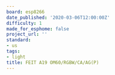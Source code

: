 ```yaml
---
board: esp8266
date_published: '2020-03-06T12:00:00Z'
difficulty: 1
made_for_esphome: false
project_url: ''
standard:
- us
tags:
- light
title: FEIT A19 OM60/RGBW/CA/AG(P)
---
```



